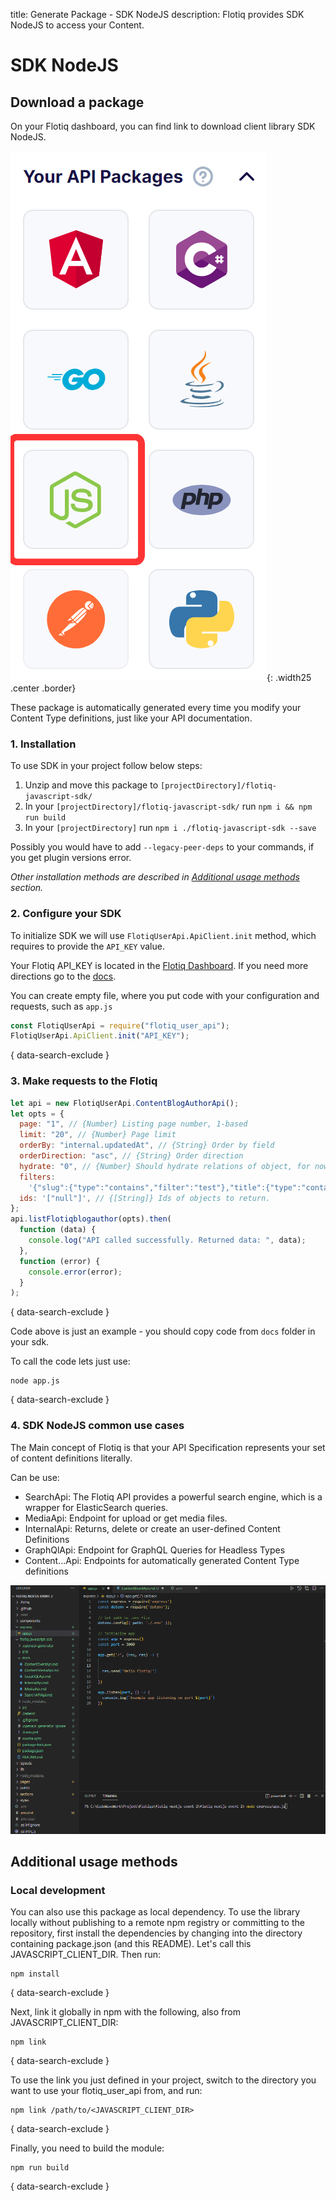 title: Generate Package - SDK NodeJS
description: Flotiq provides SDK NodeJS to access your Content.

# SDK NodeJS

## Download a package

On your Flotiq dashboard, you can find link to download client library SDK NodeJS.

![Available frameworks and languages](../images/frameworkslogos-nodejs.png){: .width25 .center .border}

These package is automatically generated every time you modify your Content Type definitions, just like your API documentation.

### 1. Installation

To use SDK in your project follow below steps:

1. Unzip and move this package to `[projectDirectory]/flotiq-javascript-sdk/`
2. In your `[projectDirectory]/flotiq-javascript-sdk/` run `npm i && npm run build`
3. In your `[projectDirectory]` run `npm i ./flotiq-javascript-sdk --save`

Possibly you would have to add `--legacy-peer-deps` to your commands, if you get plugin versions error.

_Other installation methods are described in [Additional usage methods](#additional-usage-methods) section._

### 2. Configure your SDK

To initialize SDK we will use `FlotiqUserApi.ApiClient.init` method, which requires to provide the `API_KEY` value.

Your Flotiq API_KEY is located in the [Flotiq Dashboard](https://editor.flotiq.com).
If you need more directions go to the [docs](https://flotiq.com/docs/API/).

You can create empty file, where you put code with your configuration and requests, such as `app.js`

```javascript
const FlotiqUserApi = require("flotiq_user_api");
FlotiqUserApi.ApiClient.init("API_KEY");
```
{ data-search-exclude }

### 3. Make requests to the Flotiq

```javascript
let api = new FlotiqUserApi.ContentBlogAuthorApi();
let opts = {
  page: "1", // {Number} Listing page number, 1-based
  limit: "20", // {Number} Page limit
  orderBy: "internal.updatedAt", // {String} Order by field
  orderDirection: "asc", // {String} Order direction
  hydrate: "0", // {Number} Should hydrate relations of object, for now only two levels of hydration are possible
  filters:
    '{"slug":{"type":"contains","filter":"test"},"title":{"type":"contains","filter":"test"}}', // {String} List filters
  ids: '["null"]', // {[String]} Ids of objects to return.
};
api.listFlotiqblogauthor(opts).then(
  function (data) {
    console.log("API called successfully. Returned data: ", data);
  },
  function (error) {
    console.error(error);
  }
);
```
{ data-search-exclude }

Code above is just an example - you should copy code from `docs` folder in your sdk.

To call the code lets just use: 


```
node app.js

```
{ data-search-exclude }


### 4. SDK NodeJS common use cases

The Main concept of Flotiq is that your API Specification represents your set of content definitions literally.

Can be use:

- SearchApi: The Flotiq API provides a powerful search engine, which is a wrapper for ElasticSearch queries.
- MediaApi: Endpoint for upload or get media files.
- InternalApi: Returns, delete or create an user-defined Content Definitions
- GraphQlApi: Endpoint for GraphQL Queries for Headless Types
- Content...Api: Endpoints for automatically generated Content Type definitions

![](../images/sdk-nodejs.gif)

## Additional usage methods

### Local development

You can also use this package as local dependency.
To use the library locally without publishing to a remote npm registry or committing to the repository, first install the dependencies
by changing into the directory containing package.json (and this README). Let's call this JAVASCRIPT_CLIENT_DIR. Then run:

```shell
npm install
```
{ data-search-exclude }

Next, link it globally in npm with the following, also from JAVASCRIPT_CLIENT_DIR:

```shell
npm link
```
{ data-search-exclude }

To use the link you just defined in your project, switch to the directory you want to use your flotiq_user_api from, and run:

```shell
npm link /path/to/<JAVASCRIPT_CLIENT_DIR>
```
{ data-search-exclude }

Finally, you need to build the module:

```
npm run build
```
{ data-search-exclude }
